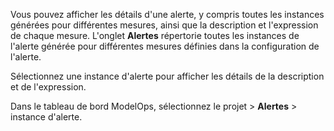 Vous pouvez afficher les détails d'une alerte, y compris toutes les instances générées pour différentes mesures, ainsi que la description et l'expression de chaque mesure. L'onglet **Alertes** répertorie toutes les instances de l'alerte générée pour différentes mesures définies dans la configuration de l'alerte.

Sélectionnez une instance d'alerte pour afficher les détails de la description et de l'expression.

Dans le tableau de bord ModelOps, sélectionnez le projet \> **Alertes** \> instance d'alerte.
